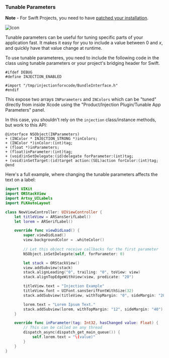 ### Tunable Parameters

**Note** - For Swift Projects, you need to have [patched your installation](patching_injection.md).

![Icon](http://injectionforxcode.johnholdsworth.com/params2.png)

Tunable parameters can be useful for tuning specific parts of your application fast. It makes it easy for you to include a value between 0 and _x_, and quickly have that value change at runtime.

To use tunable parameteres, you need to include the following code in the class using tunable parameters or your project's bridging header for Swift.

    #ifdef DEBUG
    #define INJECTION_ENABLED

    #import "/tmp/injectionforxcode/BundleInterface.h"
    #endif

This expose two arrays `INParameters` and `INColors` which can be "tuned" directly
from inside Xcode using the "Product/Injection Plugin/Tunable App Parameters" panel. 

In this case, you shouldn't rely on the `injection` class/instance methods, but work to this API:

```objc
@interface NSObject(INParameters)
+ (INColor * INJECTION_STRONG *)inColors;
+ (INColor *)inColor:(int)tag;
+ (float *)inParameters;
+ (float)inParameter:(int)tag;
+ (void)inSetDelegate:(id)delegate forParameter:(int)tag;
+ (void)inSetTarget:(id)target action:(SEL)action forColor:(int)tag;
@end
```

Here's a full example, where changing the tunable parameters affects the text on a label:

```swift
import UIKit
import ORStackView
import Artsy_UILabels
import FLKAutoLayout

class NewViewController: UIViewController {
    let titleView = ARSansSerifLabel()
    let lorem = ARSerifLabel()

    override func viewDidLoad() {
        super.viewDidLoad()
        view.backgroundColor = .whiteColor()
        
        // Let this object receive callbacks for the first parameter
        NSObject.inSetDelegate(self, forParameter: 0)

        let stack = ORStackView()
        view.addSubview(stack)
        stack.alignLeading("0", trailing: "0", toView: view)
        stack.alignTopEdgeWithView(view, predicate: "20")

        titleView.text = "Injection Example"
        titleView.font = UIFont.sansSerifFontWithSize(32)
        stack.addSubview(titleView, withTopMargin: "0", sideMargin: "20")

        lorem.text = "Lorem Ipsum Text."
        stack.addSubview(lorem, withTopMargin: "12", sideMargin: "40")
    }

    override func inParameter(tag: Int32, hasChanged value: Float) {
        // This can be called on any thread
        dispatch_async(dispatch_get_main_queue()) {
            self.lorem.text = "\(value)"
        }
    }
}
```